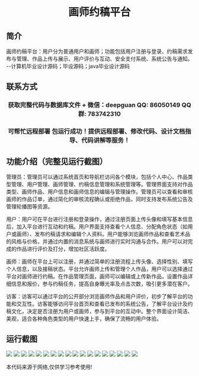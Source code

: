<p><h1 align="center">画师约稿平台</h1></p>

## 简介
画师约稿平台：用户分为普通用户和画师；功能包括用户注册与登录、约稿需求发布与管理、作品上传与展示、用户评价与互动、安全支付系统、系统公告与通知。    --计算机毕业设计源码；毕设源码；java毕业设计源码


## 联系方式
<p><h3 align="center">获取完整代码与数据库文件 + 微信：deepguan QQ: 86050149 QQ群: 783742310</h3></p>
<p><h3 align="center">可帮忙远程部署 包运行成功！提供远程部署、修改代码、设计文档指导、代码讲解等服务！</h3></p>

## 功能介绍（完整见运行截图）
管理员：管理员可以通过系统首页和导航栏访问各个模块，包括个人中心、作品类型管理、用户管理、画师管理、约稿信息管理和系统管理等。管理界面支持对作品类型、画师作品、用户信息和画师信息的编辑与管理操作。管理员可以查看和审核画师的作品订单，通过简化的审核流程确认或拒绝作品，同时支持发布系统公告及管理轮播图等资源。

用户：用户可在平台进行注册和登录操作，通过注册页面上传头像和填写基本信息后，加入平台进行互动和约稿。用户界面支持查看个人信息、分配角色状态（如用户或画师）、发布约稿请求和编辑个人资料。用户能够浏览画师作品和查看艺术品的风格与价格，并通过内置的消息系统与画师进行实时沟通与合作。用户可以对完成的作品进行评价及打分，增加社区活跃度。

画师：画师在平台上可以注册，并通过简单的注册流程上传头像、选择性别、填写个人信息，以及接稿状态。平台允许画师上传和管理个人作品，用户可以选择通过平台对画师进行约稿。在作品管理页面，画师可以编辑或上传新作品，设置作品详细信息和报价，参与约稿任务，提高自身曝光率及点击次数，吸引更多潜在客户。

访客：访客可以通过平台的公开部分浏览画师作品和用户评价，初步了解平台的功能和交互性。访客能够访问平台首页和查看已发布的系统公告，了解平台设计及约稿文化，决定是否注册为用户或画师，参与到平台的互动中。整个界面设计简洁、美观，适合各种角色类型的用户快速上手，确保了流畅的用户体验。


## 运行截图
![](https://bs-1329754181.cos.ap-shanghai.myqcloud.com/spring/ArtistCommissionPlatform/img/001.jpg)
![](https://bs-1329754181.cos.ap-shanghai.myqcloud.com/spring/ArtistCommissionPlatform/img/002.jpg)
![](https://bs-1329754181.cos.ap-shanghai.myqcloud.com/spring/ArtistCommissionPlatform/img/003.jpg)
![](https://bs-1329754181.cos.ap-shanghai.myqcloud.com/spring/ArtistCommissionPlatform/img/004.jpg)
![](https://bs-1329754181.cos.ap-shanghai.myqcloud.com/spring/ArtistCommissionPlatform/img/005.jpg)
![](https://bs-1329754181.cos.ap-shanghai.myqcloud.com/spring/ArtistCommissionPlatform/img/006.jpg)
![](https://bs-1329754181.cos.ap-shanghai.myqcloud.com/spring/ArtistCommissionPlatform/img/007.jpg)
![](https://bs-1329754181.cos.ap-shanghai.myqcloud.com/spring/ArtistCommissionPlatform/img/008.jpg)
![](https://bs-1329754181.cos.ap-shanghai.myqcloud.com/spring/ArtistCommissionPlatform/img/009.jpg)
![](https://bs-1329754181.cos.ap-shanghai.myqcloud.com/spring/ArtistCommissionPlatform/img/010.jpg)
![](https://bs-1329754181.cos.ap-shanghai.myqcloud.com/spring/ArtistCommissionPlatform/img/011.jpg)
![](https://bs-1329754181.cos.ap-shanghai.myqcloud.com/spring/ArtistCommissionPlatform/img/012.jpg)
![](https://bs-1329754181.cos.ap-shanghai.myqcloud.com/spring/ArtistCommissionPlatform/img/013.jpg)
![](https://bs-1329754181.cos.ap-shanghai.myqcloud.com/spring/ArtistCommissionPlatform/img/014.jpg)
![](https://bs-1329754181.cos.ap-shanghai.myqcloud.com/spring/ArtistCommissionPlatform/img/015.jpg)
![](https://bs-1329754181.cos.ap-shanghai.myqcloud.com/spring/ArtistCommissionPlatform/img/016.jpg)
![](https://bs-1329754181.cos.ap-shanghai.myqcloud.com/spring/ArtistCommissionPlatform/img/017.jpg)
![](https://bs-1329754181.cos.ap-shanghai.myqcloud.com/spring/ArtistCommissionPlatform/img/018.jpg)

<p>本代码来源于网络,仅供学习参考使用!</p>
